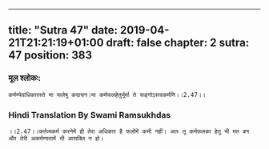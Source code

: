 
---
title: "Sutra 47"
date: 2019-04-21T21:21:19+01:00
draft: false
chapter: 2
sutra: 47
position: 383
---
### मूल श्लोकः:
```
कर्मण्येवाधिकारस्ते मा फलेषु कदाचन।मा कर्मफलहेतुर्भूर्मा ते सङ्गोऽस्त्वकर्मणि।।2.47।।

```

### Hindi Translation By Swami Ramsukhdas
```
।।2.47।।कर्तव्यकर्म करनेमें ही तेरा अधिकार है फलोंमें कभी नहीं। अतः तू कर्मफलका हेतु भी मत बन और तेरी अकर्मण्यतामें भी आसक्ति न हो।

```

